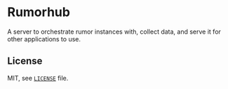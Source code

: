 # Rumorhub

A server to orchestrate rumor instances with, collect data, and serve it for other applications to use.


## License

MIT, see [`LICENSE`](./LICENSE) file.
